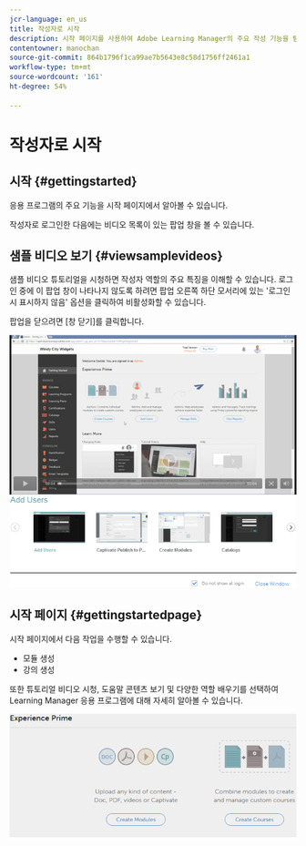```yaml
---
jcr-language: en_us
title: 작성자로 시작
description: 시작 페이지를 사용하여 Adobe Learning Manager의 주요 작성 기능을 탐색합니다.
contentowner: manochan
source-git-commit: 864b1796f1ca99ae7b5643e8c58d1756ff2461a1
workflow-type: tm+mt
source-wordcount: '161'
ht-degree: 54%

---
```




# 작성자로 시작

## 시작 {#gettingstarted}

응용 프로그램의 주요 기능을 시작 페이지에서 알아볼 수 있습니다.

작성자로 로그인한 다음에는 비디오 목록이 있는 팝업 창을 볼 수 있습니다.

## 샘플 비디오 보기 {#viewsamplevideos}

샘플 비디오 튜토리얼을 시청하면 작성자 역할의 주요 특징을 이해할 수 있습니다. 로그인 중에 이 팝업 창이 나타나지 않도록 하려면 팝업 오른쪽 하단 모서리에 있는 &#39;로그인 시 표시하지 않음&#39; 옵션을 클릭하여 비활성화할 수 있습니다.

팝업을 닫으려면 [창 닫기]를 클릭합니다.

![](assets/welcome-videos.png)

## 시작 페이지 {#gettingstartedpage}

시작 페이지에서 다음 작업을 수행할 수 있습니다.

* 모듈 생성
* 강의 생성

또한 튜토리얼 비디오 시청, 도움말 콘텐츠 보기 및 다양한 역할 배우기를 선택하여 Learning Manager 응용 프로그램에 대해 자세히 알아볼 수 있습니다.

![](assets/author-experienceprime.png)

